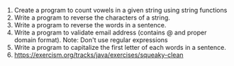 1. Create a program to count vowels in a given string using string functions
2. Write a program to reverse the characters of a string.
3. Write a program to reverse the words in a sentence.
4. Write a program to validate email address (contains @ and proper domain format). Note: Don't use regular expressions
5. Write a program to capitalize the first letter of each words in a sentence.
6. https://exercism.org/tracks/java/exercises/squeaky-clean
